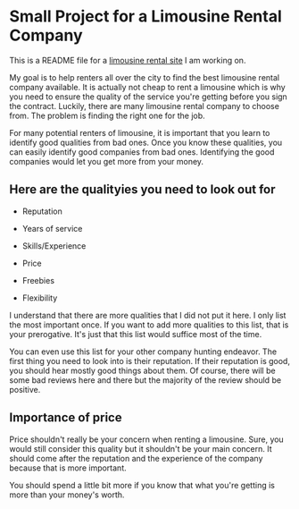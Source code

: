 # Small Project for a Limousine Rental Company

This is a README file for a [limousine rental site](http://aselectivelimo.com) I am working on.

My goal is to help renters all over the city to find the best limousine rental company available.
It is actually not cheap to rent a limousine which is why you need to ensure the quality of the service
you're getting before you sign the contract. Luckily, there are many limousine rental company to choose
from. The problem is finding the right one for the job.

For many potential renters of limousine, it is important that you learn to identify good qualities from
bad ones. Once you know these qualities, you can easily identify good companies from bad ones.
Identifying the good companies would let you get more from your money.

## Here are the qualityies you need to look out for

* Reputation

* Years of service

* Skills/Experience

* Price

* Freebies

* Flexibility

I understand that there are more qualities that I did not put it here. I only list the most important once.
If you want to add more qualities to this list, that is your prerogative. It's just that this list would
suffice most of the time.

You can even use this list for your other company hunting endeavor. The first thing you need to look
into is their reputation. If their reputation is good, you should hear mostly good things about them.
Of course, there will be some bad reviews here and there but the majority of the review should be
positive.

## Importance of price

Price shouldn't really be your concern when renting a limousine. Sure, you would still consider this quality
but it shouldn't be your main concern. It should come after the reputation and the experience of the
company because that is more important.

You should spend a little bit more if you know that what you're getting is more than your money's worth.
